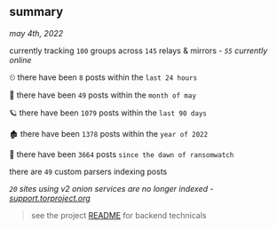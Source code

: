 
## summary
_may 4th, 2022_

currently tracking `100` groups across `145` relays & mirrors - _`55` currently online_

⏲ there have been `8` posts within the `last 24 hours`

🦈 there have been `49` posts within the `month of may`

🪐 there have been `1079` posts within the `last 90 days`

🏚 there have been `1378` posts within the `year of 2022`

🦕 there have been `3664` posts `since the dawn of ransomwatch`

there are `49` custom parsers indexing posts

_`20` sites using v2 onion services are no longer indexed - [support.torproject.org](https://support.torproject.org/onionservices/v2-deprecation/)_

> see the project [README](https://github.com/thetanz/ransomwatch#ransomwatch--) for backend technicals

